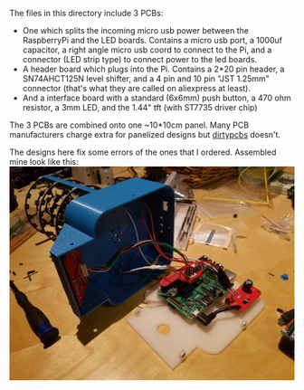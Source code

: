 The files in this directory include 3 PCBs:
* One which splits the incoming micro usb power between the RaspberryPi and the LED boards.
Contains a micro usb port, a 1000uf capacitor, a right angle micro usb coord to connect to the Pi, and a connector
(LED strip type) to connect power to the led boards.
* A header board which plugs into the Pi. Contains a 2*20 pin header, a SN74AHCT125N level shifter,
and a 4 pin and 10 pin "JST 1.25mm" connector (that's what they are called on aliexpress at least).
* And a interface board with a standard (6x6mm) push button, a 470 ohm resistor, a 3mm LED,
and the 1.44" tft (with ST7735 driver chip)

The 3 PCBs are combined onto one ~10*10cm panel. Many PCB manufacturers charge extra for panelized designs but
[dirtypcbs](https://dirtypcbs.com) doesn't.

The designs here fix some errors of the ones that I ordered. Assembled mine look like this:
![Sattracker internals](internals.jpg)


